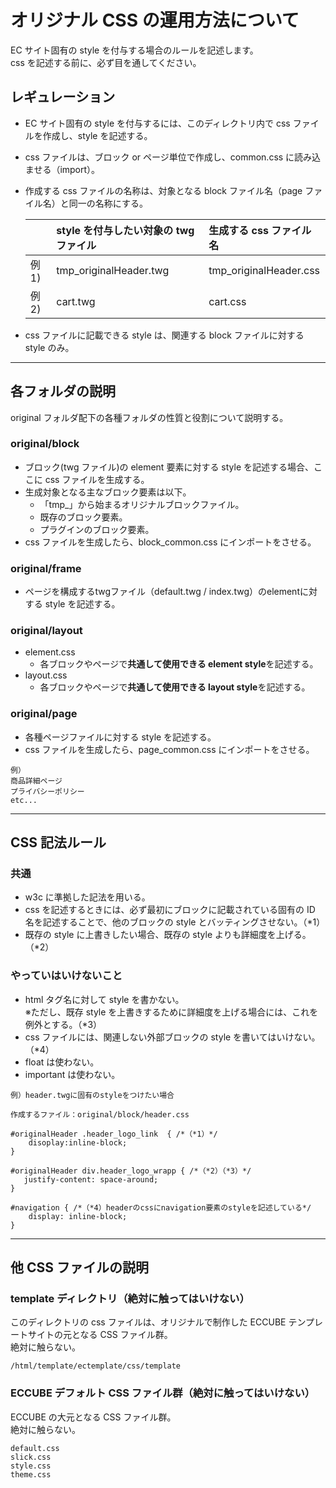 # オリジナル CSS の運用方法について

EC サイト固有の style を付与する場合のルールを記述します。<br>
css を記述する前に、必ず目を通してください。

## レギュレーション

- EC サイト固有の style を付与するには、このディレクトリ内で css ファイルを作成し、style を記述する。
- css ファイルは、ブロック or ページ単位で作成し、common.css に読み込ませる（import）。
- 作成する css ファイルの名称は、対象となる block ファイル名（page ファイル名）と同一の名称にする。

  |       | style を付与したい対象の twg ファイル | 生成する css ファイル名 |
  | :---- | :------------------------------------ | :---------------------- |
  | 例 1) | tmp_originalHeader.twg                | tmp_originalHeader.css  |
  | 例 2) | cart.twg                              | cart.css                |

- css ファイルに記載できる style は、関連する block ファイルに対する style のみ。

---

## 各フォルダの説明

original フォルダ配下の各種フォルダの性質と役割について説明する。

### original/block

- ブロック(twg ファイル)の element 要素に対する style を記述する場合、ここに css ファイルを生成する。
- 生成対象となる主なブロック要素は以下。
  - 「tmp\_」から始まるオリジナルブロックファイル。
  - 既存のブロック要素。
  - プラグインのブロック要素。
- css ファイルを生成したら、block_common.css にインポートをさせる。

### original/frame

- ページを構成するtwgファイル（default.twg / index.twg）のelementに対する style を記述する。

### original/layout

- element.css
  - 各ブロックやページで**共通して使用できる element style**を記述する。
- layout.css
  - 各ブロックやページで**共通して使用できる layout style**を記述する。

### original/page

- 各種ページファイルに対する style を記述する。
- css ファイルを生成したら、page_common.css にインポートをさせる。

```
例）
商品詳細ページ
プライバシーポリシー
etc...
```

---

## CSS 記法ルール

### 共通

- w3c に準拠した記法を用いる。
- css を記述するときには、必ず最初にブロックに記載されている固有の ID 名を記述することで、他のブロックの style とバッティングさせない。（\*1）
- 既存の style に上書きしたい場合、既存の style よりも詳細度を上げる。（\*2）

### やっていはいけないこと

- html タグ名に対して style を書かない。<br>
  ※ただし、既存 style を上書きするために詳細度を上げる場合には、これを例外とする。（\*3）
- css ファイルには、関連しない外部ブロックの style を書いてはいけない。（\*4）
- float は使わない。
- important は使わない。

```
例）header.twgに固有のstyleをつけたい場合

作成するファイル：original/block/header.css

#originalHeader .header_logo_link  { /*（*1）*/
    disoplay:inline-block;
}

#originalHeader div.header_logo_wrapp { /*（*2）（*3）*/
   justify-content: space-around;
}

#navigation { /*（*4）headerのcssにnavigation要素のstyleを記述している*/
    display: inline-block;
}

```

---

## 他 CSS ファイルの説明

### template ディレクトリ（絶対に触ってはいけない）

このディレクトリの css ファイルは、オリジナルで制作した ECCUBE テンプレートサイトの元となる CSS ファイル群。<br>
絶対に触らない。

```
/html/template/ectemplate/css/template
```

### ECCUBE デフォルト CSS ファイル群（絶対に触ってはいけない）

ECCUBE の大元となる CSS ファイル群。<br>
絶対に触らない。

```
default.css
slick.css
style.css
theme.css
```
